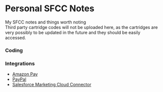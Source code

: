 # Personal SFCC Notes
My SFCC notes and things worth noting<br>
Third party cartridge codes will not be uploaded here, as the cartridges are very possibly to be updated in the future and they should be easily accessed.

### Coding

### Integrations
- [Amazon Pay](integrations/AmazonPay/README.md)
- [PayPal](integrations/PayPal/README.md)
- [Salesforce Marketing Cloud Connector](integrations/Marketing%20CLoud%20Connector/README.md)